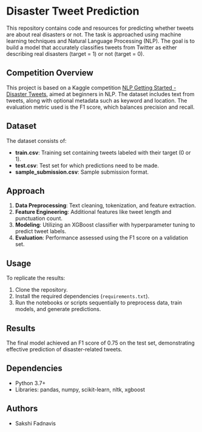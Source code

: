 # Disaster Tweet Prediction

This repository contains code and resources for predicting whether tweets are about real disasters or not. The task is approached using machine learning techniques and Natural Language Processing (NLP). The goal is to build a model that accurately classifies tweets from Twitter as either describing real disasters (target = 1) or not (target = 0).

## Competition Overview

This project is based on a Kaggle competition [NLP Getting Started - Disaster Tweets](https://www.kaggle.com/competitions/nlp-getting-started/overview), aimed at beginners in NLP. The dataset includes text from tweets, along with optional metadata such as keyword and location. The evaluation metric used is the F1 score, which balances precision and recall.

## Dataset

The dataset consists of:
- **train.csv**: Training set containing tweets labeled with their target (0 or 1).
- **test.csv**: Test set for which predictions need to be made.
- **sample_submission.csv**: Sample submission format.

## Approach

1. **Data Preprocessing**: Text cleaning, tokenization, and feature extraction.
2. **Feature Engineering**: Additional features like tweet length and punctuation count.
3. **Modeling**: Utilizing an XGBoost classifier with hyperparameter tuning to predict tweet labels.
4. **Evaluation**: Performance assessed using the F1 score on a validation set.


## Usage

To replicate the results:
1. Clone the repository.
2. Install the required dependencies (`requirements.txt`).
3. Run the notebooks or scripts sequentially to preprocess data, train models, and generate predictions.

## Results

The final model achieved an F1 score of 0.75 on the test set, demonstrating effective prediction of disaster-related tweets.

## Dependencies

- Python 3.7+
- Libraries: pandas, numpy, scikit-learn, nltk, xgboost

## Authors

- Sakshi Fadnavis
